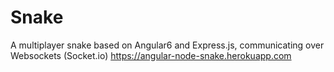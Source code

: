 # Snake

A multiplayer snake based on Angular6 and Express.js, communicating over Websockets (Socket.io)
https://angular-node-snake.herokuapp.com 
